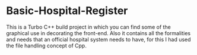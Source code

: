 # Basic-Hospital-Register
This is a Turbo C++ build project in which you can find some of the graphical use in decorating the front-end. 
Also it contains all the formalities and needs that an official hospital system needs to have, for this I had used the file handling concept of Cpp.

